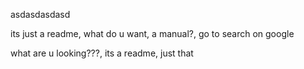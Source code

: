 asdasdasdasd

its just a readme, what do u want, a manual?, go to search on google


what are u looking???, its a readme, just that 

